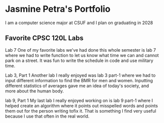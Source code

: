 
# Jasmine Petra's Portfolio

I am a computer science major at CSUF and I plan on graduating in 2028

## Favorite CPSC 120L Labs

Lab 7
One of my favorite labs we've had done this whole semester is lab 7 where we had to write function to let us know what time we can and cannot park on a street. It was fun to write the schedule in code and use military time.

Lab 3, Part 1
Another lab I really enjoyed was lab 3 part-1 where we had to input different information to find the BMR for men and women. Inputting different statistics of averages gave me an idea of today's society, and more about the human body.

lab 9, Part 1
My last lab I really enjoyed working on is lab 9 part-1 where I helped create an algorithm where it points out misspelled words and points them out for the person writing tofix it. That is something I find very useful because I use that often in the real world.